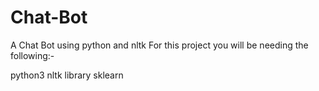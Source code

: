 # Chat-Bot
A Chat Bot using python and nltk
For this project you will be needing the following:-

python3
nltk library
sklearn
